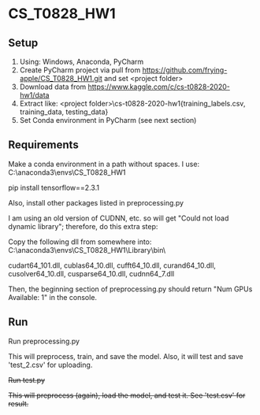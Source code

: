 # CS_T0828_HW1

## Setup

1. Using: Windows, Anaconda, PyCharm
2. Create PyCharm project via pull from https://github.com/frying-apple/CS_T0828_HW1.git and set \<project folder\>
3. Download data from https://www.kaggle.com/c/cs-t0828-2020-hw1/data
4. Extract like: \<project folder\>\\cs-t0828-2020-hw1\{training_labels.csv, training_data, testing_data}
5. Set Conda environment in PyCharm (see next section)

## Requirements
Make a conda environment in a path without spaces.  I use: C:\anaconda3\envs\CS_T0828_HW1

pip install tensorflow==2.3.1

Also, install other packages listed in preprocessing.py

I am using an old version of CUDNN, etc. so will get "Could not load dynamic library"; therefore, do this extra step:

Copy the following dll from somewhere into: C:\anaconda3\envs\CS_T0828_HW1\Library\bin\ 

cudart64_101.dll, 
cublas64_10.dll, 
cufft64_10.dll, 
curand64_10.dll, 
cusolver64_10.dll, 
cusparse64_10.dll, 
cudnn64_7.dll

Then, the beginning section of preprocessing.py should return "Num GPUs Available:  1" in the console.

## Run
Run preprocessing.py

This will preprocess, train, and save the model.  Also, it will test and save 'test_2.csv' for uploading.

<s>Run test.py

This will preprocess (again), load the model, and test it.  See 'test.csv' for result.</s>